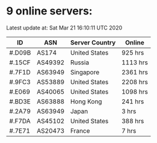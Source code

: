 # 9 online servers:

Latest update at: Sat Mar 21 16:10:11 UTC 2020

| ID | ASN | Server Country | Online |
| -- | --- | -------------- | ------ |
| #.D09B | AS174 | United States | 925 hrs |
| #.15CF | AS49392 | Russia | 1113 hrs |
| #.7F1D | AS63949 | Singapore | 2361 hrs |
| #.9FC3 | AS53889 | United States | 2208 hrs |
| #.E069 | AS40065 | United States | 1098 hrs |
| #.BD3E | AS63888 | Hong Kong | 241 hrs |
| #.2A79 | AS63949 | Japan | 3 hrs |
| #.F7DA | AS45102 | United States | 388 hrs |
| #.7E71 | AS20473 | France | 7 hrs |


